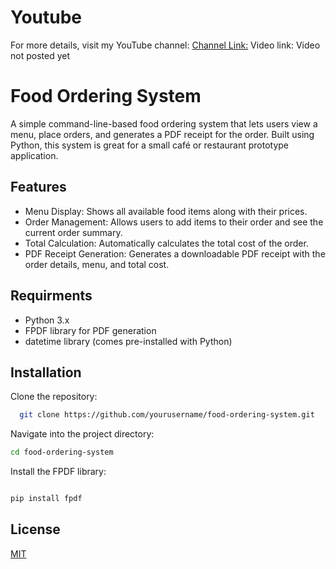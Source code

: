 # Youtube
For more details, visit my YouTube channel:
[Channel Link:](https://youtube.com/@a.sharan)
Video link: Video not posted yet

# Food Ordering System
A simple command-line-based food ordering system that lets users view a menu, place orders, and generates a PDF receipt for the order. Built using Python, this system is great for a small café or restaurant prototype application.
## Features

- Menu Display: Shows all available food items along with their prices.
- Order Management: Allows users to add items to their order and see the current order summary.
- Total Calculation: Automatically calculates the total cost of the order.
- PDF Receipt Generation: Generates a downloadable PDF receipt with the order details, menu, and total cost.
## Requirments
- Python 3.x
- FPDF library for PDF generation
- datetime library (comes pre-installed with Python)

## Installation
Clone the repository:
```bash
  git clone https://github.com/yourusername/food-ordering-system.git
```
Navigate into the project directory:
```bash
cd food-ordering-system
```
Install the FPDF library:
  ```bash

pip install fpdf
```
   

## License

[MIT](https://choosealicense.com/licenses/mit/)

